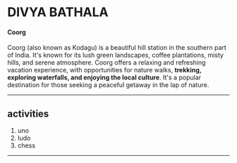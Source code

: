 # DIVYA BATHALA
#### Coorg
 Coorg (also known as Kodagu) is a beautiful hill station in the southern part of India. It's known for its lush green landscapes, coffee plantations, misty hills, and serene atmosphere. Coorg offers a relaxing and refreshing vacation experience, with opportunities for nature walks, **trekking, exploring waterfalls, and enjoying the local culture**. It's a popular destination for those seeking a peaceful getaway in the lap of nature.
 
 ---
 ## activities

 1. uno
 2. ludo
 3. chess

 ---